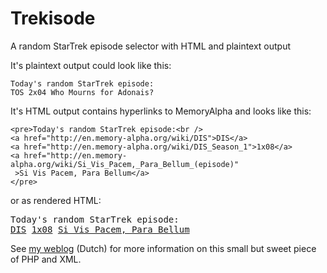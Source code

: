 # Trekisode

A random StarTrek episode selector with HTML and plaintext output

It's plaintext output could look like this:
```
Today's random StarTrek episode:  
TOS 2x04 Who Mourns for Adonais?
```
It's HTML output contains hyperlinks to MemoryAlpha and looks like this:
```
<pre>Today's random StarTrek episode:<br />
<a href="http://en.memory-alpha.org/wiki/DIS">DIS</a>
<a href="http://en.memory-alpha.org/wiki/DIS_Season_1">1x08</a>
<a href="http://en.memory-alpha.org/wiki/Si_Vis_Pacem,_Para_Bellum_(episode)"
 >Si Vis Pacem, Para Bellum</a>
</pre>
```
or as rendered HTML:
<pre>Today's random StarTrek episode:
<a href="http://en.memory-alpha.org/wiki/DIS">DIS</a> <a
href="http://en.memory-alpha.org/wiki/DIS_Season_1">1x08</a> <a
href="http://en.memory-alpha.org/wiki/Si_Vis_Pacem,_Para_Bellum_(episode)"
>Si Vis Pacem, Para Bellum</a></pre>

See [my weblog][1] (Dutch) for more information on this small but sweet piece of PHP and XML.

[1]: https://fwiep.nl/blog/random-startrek-episode-selector
